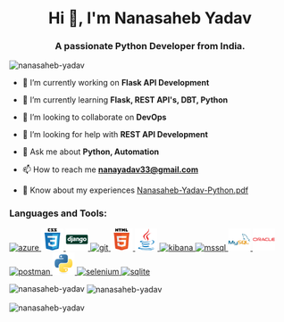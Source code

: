 <h1 align="center">Hi 👋, I'm Nanasaheb Yadav</h1>
<h3 align="center">A passionate Python Developer from India.</h3>

<p align="left"> <img src="https://komarev.com/ghpvc/?username=nanasaheb-yadav&label=Profile%20views&color=0e75b6&style=flat" alt="nanasaheb-yadav" /> </p>

- 🔭 I’m currently working on **Flask API Development**

- 🌱 I’m currently learning **Flask, REST API's, DBT, Python**

- 👯 I’m looking to collaborate on **DevOps**

- 🤝 I’m looking for help with **REST API Development**

- 💬 Ask me about **Python, Automation**

- 📫 How to reach me **nanayadav33@gmail.com**

- 📄 Know about my experiences [Nanasaheb-Yadav-Python.pdf](/Nanasaheb-Yadav-Python.pdf)


<h3 align="left">Languages and Tools:</h3>
<p align="left"> <a href="https://azure.microsoft.com/en-in/" target="_blank"> <img src="https://www.vectorlogo.zone/logos/microsoft_azure/microsoft_azure-icon.svg" alt="azure" width="40" height="40"/> </a> <a href="https://www.w3schools.com/css/" target="_blank"> <img src="https://raw.githubusercontent.com/devicons/devicon/master/icons/css3/css3-original-wordmark.svg" alt="css3" width="40" height="40"/> </a> <a href="https://www.djangoproject.com/" target="_blank"> <img src="https://raw.githubusercontent.com/devicons/devicon/master/icons/django/django-original.svg" alt="django" width="40" height="40"/> </a> <a href="https://git-scm.com/" target="_blank"> <img src="https://www.vectorlogo.zone/logos/git-scm/git-scm-icon.svg" alt="git" width="40" height="40"/> </a> <a href="https://www.w3.org/html/" target="_blank"> <img src="https://raw.githubusercontent.com/devicons/devicon/master/icons/html5/html5-original-wordmark.svg" alt="html5" width="40" height="40"/> </a> <a href="https://www.java.com" target="_blank"> <img src="https://raw.githubusercontent.com/devicons/devicon/master/icons/java/java-original.svg" alt="java" width="40" height="40"/> </a> <a href="https://www.elastic.co/kibana" target="_blank"> <img src="https://www.vectorlogo.zone/logos/elasticco_kibana/elasticco_kibana-icon.svg" alt="kibana" width="40" height="40"/> </a> <a href="https://www.microsoft.com/en-us/sql-server" target="_blank"> <img src="https://www.svgrepo.com/show/303229/microsoft-sql-server-logo.svg" alt="mssql" width="40" height="40"/> </a> <a href="https://www.mysql.com/" target="_blank"> <img src="https://raw.githubusercontent.com/devicons/devicon/master/icons/mysql/mysql-original-wordmark.svg" alt="mysql" width="40" height="40"/> </a> <a href="https://www.oracle.com/" target="_blank"> <img src="https://raw.githubusercontent.com/devicons/devicon/master/icons/oracle/oracle-original.svg" alt="oracle" width="40" height="40"/> </a> <a href="https://postman.com" target="_blank"> <img src="https://www.vectorlogo.zone/logos/getpostman/getpostman-icon.svg" alt="postman" width="40" height="40"/> </a> <a href="https://www.python.org" target="_blank"> <img src="https://raw.githubusercontent.com/devicons/devicon/master/icons/python/python-original.svg" alt="python" width="40" height="40"/> </a> <a href="https://www.selenium.dev" target="_blank"> <img src="https://raw.githubusercontent.com/detain/svg-logos/780f25886640cef088af994181646db2f6b1a3f8/svg/selenium-logo.svg" alt="selenium" width="40" height="40"/> </a> <a href="https://www.sqlite.org/" target="_blank"> <img src="https://www.vectorlogo.zone/logos/sqlite/sqlite-icon.svg" alt="sqlite" width="40" height="40"/> </a> </p>

<p><img align="left" src="https://github-readme-stats.vercel.app/api/top-langs?username=nanasaheb-yadav&show_icons=true&locale=en&layout=compact" alt="nanasaheb-yadav" /></p>

<p>&nbsp;<img align="center" src="https://github-readme-stats.vercel.app/api?username=nanasaheb-yadav&show_icons=true&locale=en" alt="nanasaheb-yadav" /></p>

<p><img align="center" src="https://github-readme-streak-stats.herokuapp.com/?user=nanasaheb-yadav&" alt="nanasaheb-yadav" /></p>

